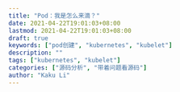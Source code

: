 ```yaml
---
title: "Pod：我是怎么来滴？"
date: 2021-04-22T19:01:03+08:00
lastmod: 2021-04-22T19:01:03+08:00
draft: true
keywords: ["pod创建", "kubernetes", "kubelet"]
description: ""
tags: ["kubernetes", "kubelet"]
categories: ["源码分析", "带着问题看源码"]
author: "Kaku Li"
---
```


